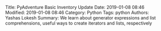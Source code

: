 Title: PyAdventure Basic Inventory Update
Date: 2019-01-08 08:46
Modified: 2019-01-08 08:46
Category: Python
Tags: python
Authors: Yashas Lokesh
Summary: We learn about generator expressions and list comprehensions, useful ways to create iterators and lists, respectively